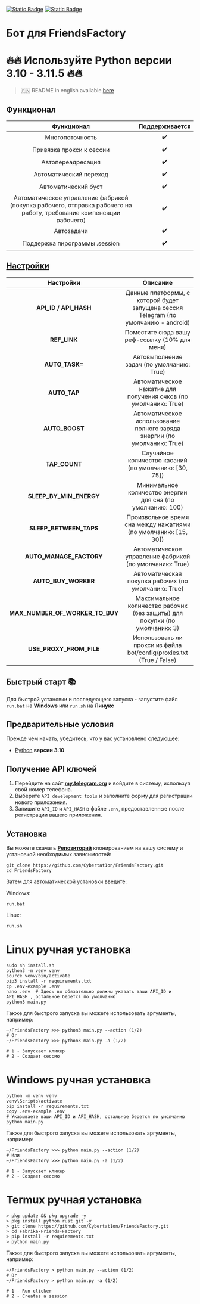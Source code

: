 [![Static Badge](https://img.shields.io/badge/Telegram-Bot%20Link-Link?style=for-the-badge&logo=Telegram&logoColor=white&logoSize=auto&color=blue)](https://t.me/fabrika/app?startapp=ref_2008453)
[![Static Badge](https://img.shields.io/badge/Telegram-Channel-Link?style=for-the-badge&logo=Telegram&logoColor=white&logoSize=auto&color=blue)](https://t.me/CyberToolz)


# Бот для FriendsFactory



# 🔥🔥 Используйте Python версии 3.10 - 3.11.5 🔥🔥

> 🇪🇳 README in english available [here](README-EN)

## Функционал  
|                   Функционал              																	     | Поддерживается |
|:------------------------------------------------------------------------------------------------------------------:|:--------------:|
| Многопоточность																									 | 		 ✔️ 	  |
| Привязка прокси к сессии 																							 | 		 ✔️		  |
| Автопереадресация 																								 |		 ✔️       |
| Автоматический переход 																							 | 		 ✔️ 	  |
| Автоматический буст																								 | 		 ✔️		  |
| Автоматическое управление фабрикой (покупка рабочего, отправка рабочего на работу, требование компенсации рабочего)|		 ✔️ 	  |
| Автозадачи 																										 | 		 ✔️ 	  |
| Поддержка пирограммы .session            																	    	 |       ✔️       |

## [Настройки](https://github.com/Cybertat1on/FriendsFactory.git/blob/main/.env-example/)
|          Настройки           |                                 Описание                                               |
|:----------------------------:|:--------------------------------------------------------------------------------------:|
| **API_ID / API_HASH**    		   | Данные платформы, с которой будет запущена сессия Telegram (по умолчанию - android)|       
| **REF_LINK**            		   | Поместите сюда вашу реф-ссылку    (10% для меня)                                   |
| **AUTO_TASK=**                   | Автовыполнение задач (по умолчанию: True)                                          |
| **AUTO_TAP**            		   | Автоматическое нажатие для получения очков (по умолчанию: True)					|
| **AUTO_BOOST**           		   | Автоматическое использование полного заряда энергии (по умолчанию: True)           |
| **TAP_COUNT**           		   | Случайное количество касаний (по умолчанию: [30, 75])                              |
| **SLEEP_BY_MIN_ENERGY**   	   | Минимальное количество энергии для сна (по умолчанию: 100)                         |
| **SLEEP_BETWEEN_TAPS**    	   | Произвольное время сна между нажатиями (по умолчанию: [15, 30])                    |
| **AUTO_MANAGE_FACTORY**          | Автоматическое управление фабрикой (по умолчанию: True)                            |
| **AUTO_BUY_WORKER**      		   | Автоматическая покупка рабочих (по умолчанию: True)                                |
| **MAX_NUMBER_OF_WORKER_TO_BUY**  | Максимальное количество рабочих (без защиты) для покупки (по умолчанию: 3)         |
| **USE_PROXY_FROM_FILE**   	   | Использовать ли прокси из файла bot/config/proxies.txt (True / False)              |

## Быстрый старт 📚

Для быстрой установки и последующего запуска - запустите файл `run.bat` на **Windows** или `run.sh` на **Линукс**

## Предварительные условия
Прежде чем начать, убедитесь, что у вас установлено следующее:
- [Python](https://www.python.org/downloads/release/python-3100/) **версии 3.10**

## Получение API ключей
1. Перейдите на сайт [**my.telegram.org**](https://my.telegram.org/auth) и войдите в систему, используя свой номер телефона.
2. Выберите `API development tools` и заполните форму для регистрации нового приложения.
3. Запишите `API_ID` и `API_HASH` в файле `.env`, предоставленные после регистрации вашего приложения.

## Установка
Вы можете скачать [**Репозиторий**](https://github.com/Cybertat1on/FriendsFactory) клонированием на вашу систему и установкой необходимых зависимостей:
```shell
git clone https://github.com/Cybertat1on/FriendsFactory.git
cd FriendsFactory
```

Затем для автоматической установки введите:

Windows:
```shell
run.bat
```

Linux:
```shell
run.sh
```

# Linux ручная установка
```shell
sudo sh install.sh
python3 -m venv venv
source venv/bin/activate
pip3 install -r requirements.txt
cp .env-example .env
nano .env  # Здесь вы обязательно должны указать ваши API_ID и API_HASH , остальное берется по умолчанию
python3 main.py
```

Также для быстрого запуска вы можете использовать аргументы, например:
```shell
~/FriendsFactory >>> python3 main.py --action (1/2)
# Or
~/FriendsFactory >>> python3 main.py -a (1/2)

# 1 - Запускает кликер
# 2 - Создает сессию
```


# Windows ручная установка
```shell
python -m venv venv
venv\Scripts\activate
pip install -r requirements.txt
copy .env-example .env
# Указываете ваши API_ID и API_HASH, остальное берется по умолчанию
python main.py
```

Также для быстрого запуска вы можете использовать аргументы, например:
```shell
~/FriendsFactory >>> python main.py --action (1/2)
# Или
~/FriendsFactory >>> python main.py -a (1/2)

# 1 - Запускает кликер
# 2 - Создает сессию
```
# Termux ручная установка
```
> pkg update && pkg upgrade -y
> pkg install python rust git -y
> git clone https://github.com/Cybertat1on/FriendsFactory.git
> cd Fabrika-Friends-Factory
> pip install -r requirements.txt
> python main.py
```

Также для быстрого запуска вы можете использовать аргументы, например:
```termux
~/FriendsFactory > python main.py --action (1/2)
# Or
~/FriendsFactory > python main.py -a (1/2)

# 1 - Run clicker
# 2 - Creates a session 
```
